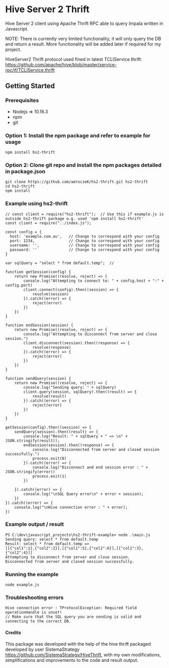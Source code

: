 # Hive Server 2 Thrift
Hive Server 2 client using Apache Thrift RPC able to query Impala written in Javascript.

NOTE: There is currently very limited functionality, it will only query the DB and return a result. More functionality will be added later if required for my project.

HiveServer2 Thrift protocol used fined in latest TCLIService.thrift: https://github.com/apache/hive/blob/master/service-rpc/if/TCLIService.thrift

## Getting Started

### Prerequisites
* Nodejs => 10.16.3
* npm
* git

### Option 1: Install the npm package and refer to example for usage
```
npm install hs2-thrift 
```

### Option 2: Clone git repo and install the npm packages detailed in package.json
```
git clone https://github.com/amroczeK/hs2-thrift.git hs2-thrift
cd hs2-thrift
npm install 
```

### Example using hs2-thrift
```
// const client = require("hs2-thrift");  // Use this if example.js is outside hs2-thrift package e.g. used 'npm install hs2-thrift'
const client = require("../index.js");

const config = {
  host: 'example.com.au',   // Change to correspond with your config
  port: 1234,               // Change to correspond with your config
  username: '',             // Change to correspond with your config
  password: ''              // Change to correspond with your config
}

var sqlQuery = "select * from default.temp";  // 

function getSession(config) {
	return new Promise((resolve, reject) => {
		console.log("Attempting to connect to: " + config.host + ":" + config.port)
		client.connect(config).then((session) => {
			resolve(session)
		}).catch((error) => {
			reject(error)
		}) 
	})
}

function endSession(session) {
	return new Promise((resolve, reject) => {
		console.log("Attempting to disconnect from server and close session.")
		client.disconnect(session).then((response) => {
			resolve(response)
		}).catch((error) => {
			reject(error)
		})
	})
}

function sendQuery(session) {
	return new Promise((resolve, reject) => {
		console.log("Sending query: " + sqlQuery)
		client.query(session, sqlQuery).then((result) => {
			resolve(result)
		}).catch((error) => {
			reject(error)
		})
	})
}

getSession(config).then((session) => {
	sendQuery(session).then((result) => {
		console.log("Result: " + sqlQuery + " => \n" + JSON.stringify(result));
		endSession(session).then((response) => {
			console.log("Disconnected from server and closed session successfully.")
			process.exit(0)
		}).catch((error) => {
			console.log("Disconnect and end session error : " + JSON.stringify(error))
			process.exit(1)
		})

	}).catch((error) => {
		console.log("\nSQL Query error\n" + error + session);
	})
}).catch((error) => {
	console.log("\nHive connection error : " + error);
})

```

### Example output / result
```
PS C:\dev\javascript_projects\hs2-thrift-example> node .\main.js
Sending query: select * from default.temp
Result: select * from default.temp =>
[[{"col1":1},{"col2":2}],[{"col1":5},{"col2":6}],[{"col1":3},{"col2":4}]]
Attempting to disconnect from server and close session.
Disconnected from server and closed session successfully.
```

### Running the example
```
node example.js
```

### Troubleshooting errors
```
Hive connection error : TProtocolException: Required field operationHandle is unset!
// Make sure that the SQL query you are sending is valid and connecting to the correct DB.
```

#### Credits
This package was developed with the help of the hive thrift packaged developed by user SistemaStrategy https://github.com/SistemaStrategy/HiveThrift, with my own modifications, simplifications and improvements to the code and result output.